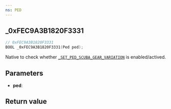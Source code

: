 ```yaml
---
ns: PED
---
```

## _0xFEC9A3B1820F3331

```c
// 0xFEC9A3B1820F3331
BOOL _0xFEC9A3B1820F3331(Ped ped);
```

Native to check whether [`_SET_PED_SCUBA_GEAR_VARIATION`](#_0x36C6984C3ED0C911) is enabled/actived.

## Parameters
* **ped**: 

## Return value
